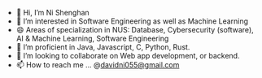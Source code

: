 - 👋 Hi, I’m Ni Shenghan
- 👀 I’m interested in Software Engineering as well as Machine Learning
- 😄 Areas of specialization in NUS: Database, Cybersecurity (software), AI & Machine Learning, Software Engineering
- 🌱 I’m proficient in Java, Javascript, C, Python, Rust.
- 💞️ I’m looking to collaborate on Web app development, or backend.
- 📫 How to reach me ... @davidni055@gmail.com

<!---
SHni99/SHni99 is a ✨ special ✨ repository because its `README.md` (this file) appears on your GitHub profile.
You can click the Preview link to take a look at your changes.
--->
